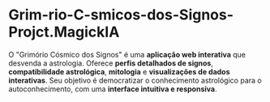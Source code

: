 # Grim-rio-C-smicos-dos-Signos-Projct.MagickIA
O "Grimório Cósmico dos Signos" é uma **aplicação web interativa** que desvenda a astrologia. Oferece **perfis detalhados de signos**, **compatibilidade astrológica**, **mitologia** e **visualizações de dados interativas**. Seu objetivo é democratizar o conhecimento astrológico para o autoconhecimento, com uma **interface intuitiva e responsiva**.
